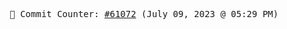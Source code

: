 <p align="center">
    <samp>
        📮 Commit Counter: <a href="https://github.com/Javascript-void0/Javascript-void0/commits/main">#61072</a> (July 09, 2023 @ 05:29 PM)
    </samp>
</p>